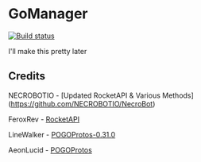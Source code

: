 # GoManager

[![Build status](https://ci.appveyor.com/api/projects/status/n7nks9i63033eup5/branch/master?svg=true)](https://ci.appveyor.com/project/RocketBot/gomanager/branch/master)

I'll make this pretty later


<h2><a name="credits">Credits</a></h2>

NECROBOTIO - [Updated RocketAPI & Various Methods] (https://github.com/NECROBOTIO/NecroBot)

FeroxRev - [RocketAPI](https://github.com/FeroxRev/Pokemon-Go-Rocket-API)

LineWalker - [POGOProtos-0.31.0](https://github.com/Linewalker/POGOProtos-0.31.0)

AeonLucid - [POGOProtos](https://github.com/AeonLucid/POGOProtos)
